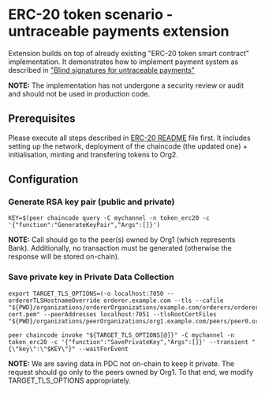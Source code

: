 # ERC-20 token scenario - untraceable payments extension

Extension builds on top of already existing "ERC-20 token smart contract" implementation.
It demonstrates how to implement payment system as described in ["Blind signatures for untraceable payments"](http://www.hit.bme.hu/~buttyan/courses/BMEVIHIM219/2009/Chaum.BlindSigForPayment.1982.PDF)

**NOTE:**
The implementation has not undergone a security review or audit and should not be used in production code.

## Prerequisites 

Please execute all steps described in [ERC-20 README](README.md) file first. It includes setting up the network, deployment of the chaincode (the updated one) + initialisation, minting and transfering tokens to Org2.

## Configuration

### Generate RSA key pair (public and private)
```
KEY=$(peer chaincode query -C mychannel -n token_erc20 -c '{"function":"GenerateKeyPair","Args":[]}')
```

**NOTE:**
Call should go to the peer(s) owned by Org1 (which represents Bank).
Additionally, no transaction must be generated (otherwise the response will be stored on-chain).

### Save private key in Private Data Collection
```
export TARGET_TLS_OPTIONS=(-o localhost:7050 --ordererTLSHostnameOverride orderer.example.com --tls --cafile "${PWD}/organizations/ordererOrganizations/example.com/orderers/orderer.example.com/msp/tlscacerts/tlsca.example.com-cert.pem" --peerAddresses localhost:7051 --tlsRootCertFiles "${PWD}/organizations/peerOrganizations/org1.example.com/peers/peer0.org1.example.com/tls/ca.crt")

peer chaincode invoke "${TARGET_TLS_OPTIONS[@]}" -C mychannel -n token_erc20 -c '{"function":"SavePrivateKey","Args":[]}' --transient "{\"key\":\"$KEY\"}" --waitForEvent
```

**NOTE:**
We are saving data in PDC not on-chain to keep it private. The request should go only to the peers owned by Org1. To that end, we modify TARGET_TLS_OPTIONS appropriately. 


